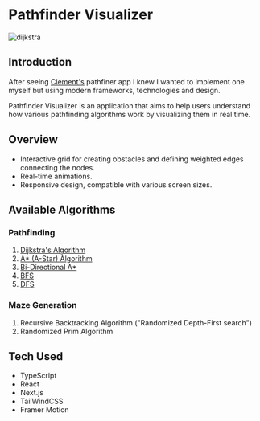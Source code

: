 # Pathfinder Visualizer 
![dijkstra](https://github.com/cohen-tal/Pathfinder-Visualizer/assets/157098453/40fe769f-3c3e-4609-bcc1-946d1e80d142)

## Introduction
After seeing [Clement's](https://github.com/clementmihailescu/Pathfinding-Visualizer) pathfiner app I knew I wanted to implement one myself but using modern frameworks, technologies and design.

Pathfinder Visualizer is an application that aims to help users understand how various pathfinding algorithms work by visualizing them in real time.

## Overview
- Interactive grid for creating obstacles and defining weighted edges connecting the nodes.
- Real-time animations.
- Responsive design, compatible with various screen sizes.

## Available Algorithms
### Pathfinding
1. [Dijkstra's Algorithm](https://en.wikipedia.org/wiki/Dijkstra%27s_algorithm)
2. [A* (A-Star) Algorithm](https://en.wikipedia.org/wiki/A*_search_algorithm)
3. [Bi-Directional A*](https://en.wikipedia.org/wiki/Bidirectional_search)
4. [BFS](https://en.wikipedia.org/wiki/Breadth-first_search)
5. [DFS](https://en.wikipedia.org/wiki/Depth-first_search)

### Maze Generation
1. Recursive Backtracking Algorithm ("Randomized Depth-First search")
2. Randomized Prim Algorithm

## Tech Used
- TypeScript
- React
- Next.js
- TailWindCSS
- Framer Motion
